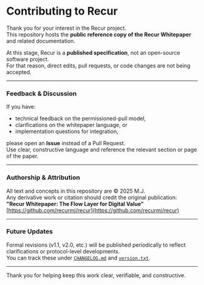 # Contributing to Recur

Thank you for your interest in the Recur project.  
This repository hosts the **public reference copy of the Recur Whitepaper** and related documentation.

At this stage, Recur is a **published specification**, not an open-source software project.  
For that reason, direct edits, pull requests, or code changes are not being accepted.

---

### Feedback & Discussion

If you have:
- technical feedback on the permissioned-pull model,
- clarifications on the whitepaper language, or
- implementation questions for integration,

please open an **Issue** instead of a Pull Request.  
Use clear, constructive language and reference the relevant section or page of the paper.

---

### Authorship & Attribution

All text and concepts in this repository are © 2025 M.J.  
Any derivative work or citation should credit the original publication:  
**"Recur Whitepaper: The Flow Layer for Digital Value"**  
[https://github.com/recurmj/recur](https://github.com/recurmj/recur)

---

### Future Updates

Formal revisions (v1.1, v2.0, etc.) will be published periodically to reflect clarifications or protocol-level developments.  
You can track these under [`CHANGELOG.md`](./CHANGELOG.md) and [`version.txt`](./version.txt).

---

Thank you for helping keep this work clear, verifiable, and constructive.
